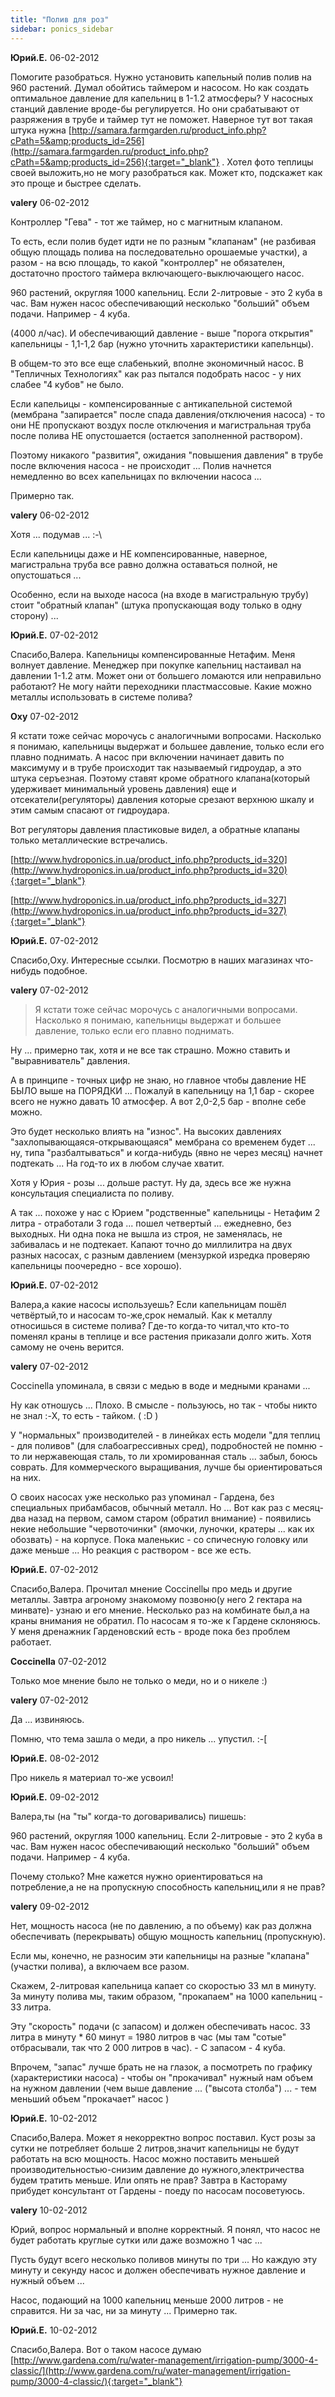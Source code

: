 ```yaml
---
title: "Полив для роз"
sidebar: ponics_sidebar
---
```


**Юрий.E.** 06-02-2012

Помогите разобраться. Нужно установить капельный полив полив на 960 растений. Думал обойтись таймером и насосом. Но как создать оптимальное давление для капельниц в 1-1.2 атмосферы? У насосных станций давление вроде-бы регулируется. Но они срабатывают от разряжения в трубе и таймер тут не поможет. Наверное тут вот такая штука нужна [http://samara.farmgarden.ru/product_info.php?cPath=5&amp;products_id=256](http://samara.farmgarden.ru/product_info.php?cPath=5&amp;products_id=256){:target="_blank"} . Хотел фото теплицы своей выложить,но не могу разобраться как. Может кто, подскажет как это проще и быстрее сделать.


**valery** 06-02-2012

Контроллер "Гева" - тот же таймер, но с магнитным клапаном.

То есть, если полив будет идти не по разным "клапанам" (не разбивая общую площадь полива на последовательно орошаемые участки), а разом - на всю площадь, то какой "контроллер" не обязателен, достаточно простого таймера включающего-выключающего насос.

960 растений, округляя 1000 капельниц. Если 2-литровые - это 2 куба в час. Вам нужен насос обеспечивающий несколько "больший" объем подачи. Например - 4 куба.

(4000 л/час). И обеспечивающий давление - выше "порога открытия" капельницы - 1,1-1,2 бар (нужно уточнить характеристики капельнцы).

В общем-то это все еще слабенький, вполне экономичный насос. В "Тепличных Технологиях" как раз пытался подобрать насос - у них слабее "4 кубов" не было.

Если капельицы - компенсированные с антикапельной системой (мембрана "запирается" после спада давления/отключения насоса) - то они НЕ пропускают воздух после отключения и магистральная труба после полива НЕ опустошается (остается заполненной раствором).

Поэтому никакого "развития", ожидания "повышения давления" в трубе после включения насоса - не происходит ... Полив начнется немедленно во всех капельницах по включении насоса ...

Примерно так.


**valery** 06-02-2012

Хотя ... подумав ... :-\

Если капельницы даже и НЕ компенсированные, наверное, магистральна труба все равно должна оставаться полной, не опустошаться ...

Особенно, если на выходе насоса (на входе в магистральную трубу) стоит "обратный клапан" (штука пропускающая воду только в одну сторону) ...


**Юрий.E.** 07-02-2012

Спасибо,Валера. Капельницы компенсированные Нетафим. Меня волнует давление. Менеджер при покупке капельниц настаивал на давлении 1-1.2 атм. Может они от большего ломаются или неправильно работают? Не могу найти переходники пластмассовые. Какие можно металлы использовать в системе полива?


**Oxy** 07-02-2012

Я кстати тоже сейчас морочусь с аналогичными вопросами. Насколько я понимаю, капельницы выдержат и большее давление, только если его плавно поднимать. А насос при включении начинает давить по максимуму и в трубе происходит так называемый гидроудар, а это штука серъезная. Поэтому ставят кроме обратного клапана(который удерживает минимальный уровень давления) еще и отсекатели(регуляторы) давления которые срезают верхнюю шкалу и этим самым спасают от гидроудара. 

Вот регуляторы давления пластиковые видел, а обратные клапаны только металлические встречались.

[http://www.hydroponics.in.ua/product_info.php?products_id=320](http://www.hydroponics.in.ua/product_info.php?products_id=320){:target="_blank"}

[http://www.hydroponics.in.ua/product_info.php?products_id=327](http://www.hydroponics.in.ua/product_info.php?products_id=327){:target="_blank"}


**Юрий.E.** 07-02-2012

Спасибо,Oxy. Интересные ссылки. Посмотрю в наших магазинах что-нибудь подобное.


**valery** 07-02-2012

> Я кстати тоже сейчас морочусь с аналогичными вопросами. Насколько я понимаю, капельницы выдержат и большее давление, только если его плавно поднимать. 

Ну ... примерно так, хотя и не все так страшно. Можно ставить и "выравниватель" давления.

А в принципе - точных цифр не знаю, но главное чтобы давление НЕ БЫЛО выше на ПОРЯДКИ ... Пожалуй в капельницу на 1,1 бар - скорее всего не нужно давать 10 атмосфер. А вот 2,0-2,5 бар - вполне себе можно.

Это будет несколько влиять на "износ". На высоких давлениях "захлопывающаяся-открывающаяся" мембрана со временем будет ... ну, типа "разбалтываться" и когда-нибудь (явно не через месяц) начнет подтекать ... На год-то их в любом случае хватит.

Хотя у Юрия - розы ... дольше растут. Ну да, здесь все же нужна консультация специалиста по поливу.

А так ... похоже у нас с Юрием "родственные" капельницы - Нетафим 2 литра - отработали 3 года ... пошел четвертый ... ежедневно, без выходных. Ни одна пока не вышла из строя, не заменялась, не забивалась и не подтекает. Капают точно до миллилитра на двух разных насосах, с разным давлением (мензуркой изредка проверяю капельницы поочередно - все хорошо).


**Юрий.E.** 07-02-2012

Валера,а какие насосы используешь? Если капельницам пошёл четвёртый,то и насосам то-же,срок немалый. Как к металлу относишься в системе полива? Где-то когда-то читал,что кто-то поменял краны в теплице и все растения приказали долго жить. Хотя самому не очень верится.


**valery** 07-02-2012

Coccinella упоминала, в связи с медью в воде и медными кранами ...

Ну как отношусь ... Плохо. В смысле - пользуюсь, но так - чтобы никто не знал :-X, то есть - тайком. ( :D )

У "нормальных" производителей - в линейках есть модели "для теплиц - для поливов" (для слабоагрессивных сред), подробностей не помню - то ли нержавеющая сталь, то ли хромированная сталь ... забыл, боюсь соврать. Для коммерческого выращивания, лучше бы ориентироваться на них.

О своих насосах уже несколько раз упоминал - Гардена, без специальных прибамбасов, обычный металл. Но ... Вот как раз с месяц-два назад на первом, самом старом (обратил внимание) - появились некие небольшие "червоточинки" (ямочки, луночки, кратеры ... как их обозвать) - на корпусе. Пока маленькис - со спичесную головку или даже меньше ... Но реакция с раствором - все же есть.


**Юрий.E.** 07-02-2012

Спасибо,Валера. Прочитал мнение Coccinellы про медь и другие металлы. Завтра агроному знакомому позвоню(у него 2 гектара на минвате)- узнаю и его мнение. Несколько раз на комбинате был,а на краны внимания не обратил. По насосам я то-же к Гардене склоняюсь. У меня дренажник Гарденовский есть - вроде пока без проблем работает. 


**Coccinella** 07-02-2012

Только мое мнение было не только о меди, но и о никеле :)


**valery** 07-02-2012

Да ... извиняюсь. 

Помню, что тема зашла о меди, а про никель ... упустил. :-[


**Юрий.E.** 08-02-2012

Про никель я материал то-же усвоил!


**Юрий.E.** 09-02-2012

Валера,ты (на "ты" когда-то договаривались) пишешь:

960 растений, округляя 1000 капельниц. Если 2-литровые - это 2 куба в час. Вам нужен насос обеспечивающий несколько "больший" объем подачи. Например - 4 куба.

Почему столько? Мне кажется нужно ориентироваться на потребление,а не на пропускную способность капельниц,или я не прав? 


**valery** 09-02-2012

Нет, мощность насоса (не по давлению, а по объему) как раз должна обеспечивать (перекрывать) общую мощность капельниц (пропускную).

Если мы, конечно, не разносим эти капельницы на разные "клапана" (участки полива), а включаем все разом.

Скажем, 2-литровая капельница капает со скоростью 33 мл в минуту. За минуту полива мы, таким образом, "прокапаем" на 1000 капельниц - 33 литра.

Эту "скорость" подачи (с запасом) и должен обеспечивать насос. 33 литра в минуту * 60 минут = 1980 литров в час (мы там "сотые" отбрасывали, так что 2 000 литров в час). - С запасом - 4 куба.

Впрочем, "запас" лучше брать не на глазок, а посмотреть по графику (характеристики насоса) - чтобы он "прокачивал" нужный нам объем на нужном давлении (чем выше давление ... ("высота столба") ... - тем меньший объем "прокачает" насос )


**Юрий.E.** 10-02-2012

Спасибо,Валера. Может я некорректно вопрос поставил. Куст розы за сутки не потребляет больше 2 литров,значит капельницы не будут работать на всю мощность. Насос можно поставить меньшей производительностью-снизим давление до нужного,электричества будем тратить меньше. Или опять не прав? Завтра в Кастораму прибудет консультант от Гардены - поеду по насосам посоветуюсь. 


**valery** 10-02-2012

Юрий, вопрос нормальный и вполне корректный. Я понял, что насос не будет работать круглые сутки или даже возможно 1 час ...

Пусть будут всего несколько поливов минуты по три ... Но каждую эту минуту и секунду насос и должен обеспечивать нужное давление и нужный объем ...

Насос, подающий на 1000 капельниц меньше 2000 литров - не справится. Ни за час, ни за минуту ... Примерно так.


**Юрий.E.** 10-02-2012

Спасибо,Валера. Вот о таком насосе думаю [http://www.gardena.com/ru/water-management/irrigation-pump/3000-4-classic/](http://www.gardena.com/ru/water-management/irrigation-pump/3000-4-classic/){:target="_blank"}


